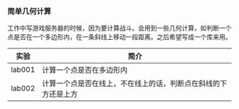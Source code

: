 ### 简单几何计算
工作中写游戏服务器的时候，因为要计算战斗。会用到一些几何计算，如判断一个点是否在一个多边形内，在一条斜线上移动一段距离。之后希望写成一个库来用。

|实验|简介|
|---|---|
|lab001|计算一个点是否在多边形内|
|lab002|计算一个点是否在线上，不在线上的话，判断点在斜线的下方还是上方|